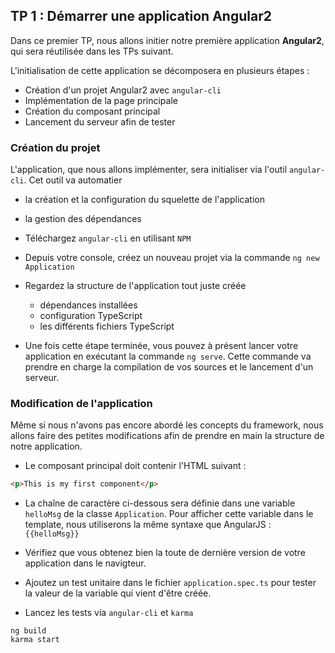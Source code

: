 ## TP 1 : Démarrer une application Angular2

Dans ce premier TP, nous allons initier notre première application **Angular2**, qui sera réutilisée dans les TPs suivant.

L'initialisation de cette application se décomposera en plusieurs étapes :

- Création d'un projet Angular2 avec `angular-cli`
- Implémentation de la page principale
- Création du composant principal
- Lancement du serveur afin de tester

### Création du projet

L'application, que nous allons implémenter, sera initialiser via l'outil `angular-cli`. Cet outil va automatier
- la création et la configuration du squelette de l'application
- la gestion des dépendances


- Téléchargez `angular-cli` en utilisant `NPM`

- Depuis votre console, créez un nouveau projet via la commande `ng new Application`

- Regardez la structure de l'application tout juste créée
	- dépendances installées
	- configuration TypeScript
	- les différents fichiers TypeScript

- Une fois cette étape terminée, vous pouvez à présent lancer votre application en exécutant la commande `ng serve`. Cette commande va prendre en charge la compilation de vos sources et le lancement d'un serveur.

### Modification de l'application

Même si nous n'avons pas encore abordé les concepts du framework, nous allons faire des petites modifications afin de prendre en main la structure de notre application.

- Le composant principal doit contenir l'HTML suivant :

```html
<p>This is my first component</p>
```

- La chaîne de caractère ci-dessous sera définie dans une variable `helloMsg` de la classe `Application`. Pour afficher cette variable dans le template, nous utiliserons la même syntaxe que AngularJS : `{{helloMsg}}`

- Vérifiez que vous obtenez bien la toute de dernière version de votre application dans le navigteur.

- Ajoutez un test unitaire dans le fichier `application.spec.ts` pour tester la valeur de la variable qui vient d'être créée.

- Lancez les tests via `angular-cli` et `karma`

```shell
ng build
karma start
```
